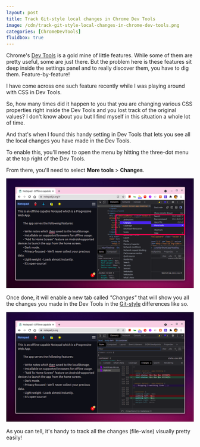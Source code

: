 ```yaml
---
layout: post
title: Track Git-style local changes in Chrome Dev Tools
image: /cdn/track-git-style-local-changes-in-chrome-dev-tools.png
categories: [ChromeDevTools]
fluidbox: true
---
```


Chrome's [Dev Tools](https://developer.chrome.com/docs/devtools/) is a gold mine of little features. While some of them are pretty useful, some are just there. But the problem here is these features sit deep inside the settings panel and to really discover them, you have to dig them. Feature-by-feature!

I have come across one such feature recently while I was playing around with CSS in Dev Tools.

So, how many times did it happen to you that you are changing various CSS properties right inside the Dev Tools and you lost track of the original values? I don't know about you but I find myself in this situation a whole lot of time.

And that's when I found this handy setting in Dev Tools that lets you see all the local changes you have made in the Dev Tools. 

To enable this, you'll need to open the menu by hitting the three-dot menu at the top right of the Dev Tools. 

From there, you'll need to select **More tools** > **Changes**.

[![](/images/open-changes-tab-chrome.png)](/images/open-changes-tab-chrome.png)

Once done, it will enable a new tab called *"Changes"* that will show you all the changes you made in the Dev Tools in the [Git-style](https://git-scm.com/docs/git-difftool) differences like so.

[![](/images/chrome-local-change-example.png)](/images/chrome-local-change-example.png)

As you can tell, it's handy to track all the changes (file-wise) visually pretty easily!

